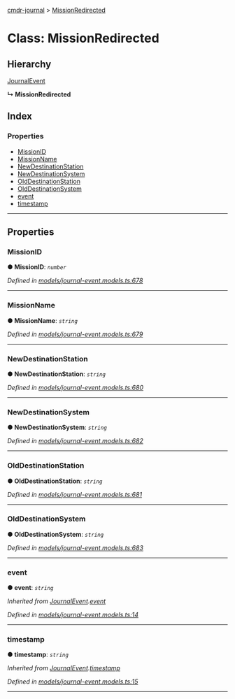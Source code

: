 [cmdr-journal](../README.md) > [MissionRedirected](../classes/missionredirected.md)



# Class: MissionRedirected

## Hierarchy


 [JournalEvent](journalevent.md)

**↳ MissionRedirected**







## Index

### Properties

* [MissionID](missionredirected.md#missionid)
* [MissionName](missionredirected.md#missionname)
* [NewDestinationStation](missionredirected.md#newdestinationstation)
* [NewDestinationSystem](missionredirected.md#newdestinationsystem)
* [OldDestinationStation](missionredirected.md#olddestinationstation)
* [OldDestinationSystem](missionredirected.md#olddestinationsystem)
* [event](missionredirected.md#event)
* [timestamp](missionredirected.md#timestamp)



---
## Properties
<a id="missionid"></a>

###  MissionID

**●  MissionID**:  *`number`* 

*Defined in [models/journal-event.models.ts:678](https://github.com/chrisbruford/cmdr-journal/blob/5b08b7d/src/models/journal-event.models.ts#L678)*





___

<a id="missionname"></a>

###  MissionName

**●  MissionName**:  *`string`* 

*Defined in [models/journal-event.models.ts:679](https://github.com/chrisbruford/cmdr-journal/blob/5b08b7d/src/models/journal-event.models.ts#L679)*





___

<a id="newdestinationstation"></a>

###  NewDestinationStation

**●  NewDestinationStation**:  *`string`* 

*Defined in [models/journal-event.models.ts:680](https://github.com/chrisbruford/cmdr-journal/blob/5b08b7d/src/models/journal-event.models.ts#L680)*





___

<a id="newdestinationsystem"></a>

###  NewDestinationSystem

**●  NewDestinationSystem**:  *`string`* 

*Defined in [models/journal-event.models.ts:682](https://github.com/chrisbruford/cmdr-journal/blob/5b08b7d/src/models/journal-event.models.ts#L682)*





___

<a id="olddestinationstation"></a>

###  OldDestinationStation

**●  OldDestinationStation**:  *`string`* 

*Defined in [models/journal-event.models.ts:681](https://github.com/chrisbruford/cmdr-journal/blob/5b08b7d/src/models/journal-event.models.ts#L681)*





___

<a id="olddestinationsystem"></a>

###  OldDestinationSystem

**●  OldDestinationSystem**:  *`string`* 

*Defined in [models/journal-event.models.ts:683](https://github.com/chrisbruford/cmdr-journal/blob/5b08b7d/src/models/journal-event.models.ts#L683)*





___

<a id="event"></a>

###  event

**●  event**:  *`string`* 

*Inherited from [JournalEvent](journalevent.md).[event](journalevent.md#event)*

*Defined in [models/journal-event.models.ts:14](https://github.com/chrisbruford/cmdr-journal/blob/5b08b7d/src/models/journal-event.models.ts#L14)*





___

<a id="timestamp"></a>

###  timestamp

**●  timestamp**:  *`string`* 

*Inherited from [JournalEvent](journalevent.md).[timestamp](journalevent.md#timestamp)*

*Defined in [models/journal-event.models.ts:15](https://github.com/chrisbruford/cmdr-journal/blob/5b08b7d/src/models/journal-event.models.ts#L15)*





___


